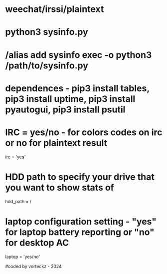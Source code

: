 # weechat/irssi/plaintext
# python3 sysinfo.py
# /alias add sysinfo exec -o python3 /path/to/sysinfo.py
# dependences - pip3 install tables, pip3 install uptime, pip3 install pyautogui, pip3 install psutil

# IRC = yes/no - for colors codes on irc or no for plaintext result
irc = 'yes'

# HDD path to specify your drive that you want to show stats of
hdd_path = /<drive>
# laptop configuration setting - "yes" for laptop battery reporting or "no" for desktop AC
laptop = 'yes/no' 

#coded by vorteckz - 2024
